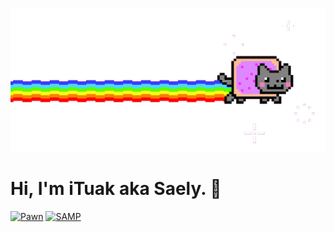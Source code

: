 ![Hopeless](https://github.com/iTuak/iTuak/blob/main/hopeless.gif?raw=true)

# Hi, I'm iTuak aka Saely. 👋

<a href='https://discord.gg/' target="_blank"><img alt='Pawn' src='https://img.shields.io/badge/Pawn-100000?style=for-the-badge&logo=Pawn&logoColor=000000&labelColor=FFFFFF&color=FFFFFF'/></a> <a href='https://discord.gg/' target="_blank"><img alt='SAMP' src='https://img.shields.io/badge/SA:MP-100000?style=for-the-badge&logo=SAMP&logoColor=white&labelColor=A68080&color=A08282'/></a>
